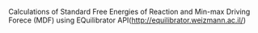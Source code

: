 Calculations of Standard Free Energies of Reaction and Min-max Driving Forece (MDF) using EQuilibrator API(http://equilibrator.weizmann.ac.il/)
